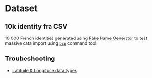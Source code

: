 # Dataset

## 10k identity fra CSV

10 000 French identities generated using [Fake Name Generator](https://fakenamegenerator.com) to test massive data import using [`bcp`](http://infocenter.sybase.com/help/index.jsp?topic=/com.sybase.help.sqlanywhere.12.0.1/dbreference/input-statement.html) command tool.

## Troubeshooting

* [Latitude & Longitude data types](https://stackoverflow.com/questions/12504208/what-mysql-data-type-should-be-used-for-latitude-longitude-with-8-decimal-places)